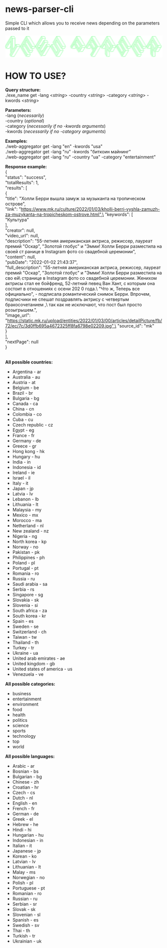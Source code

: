 # news-parser-cli
Simple CLI which allows you to receive news depending on the parameters passed to it

![alt text](https://github.com/fabl3ss/news-parser-cli/blob/main/src/cli/img/news_parser_green.png?raw=true)

# HOW TO USE?
**Query structure:**\
./exe_name get -lang <*string*> -country <*string*> -category <*string*> -kwords <*string*>

**Parameters:**\
  -lang (*necessarily*)\
  -country (*optional*)\
  -category (*necessarily if no -kwords arguments*)\
  -kwords (*necessarily if no -category arguments*)

**Examples:**\
./web-aggregator get -lang "en" -kwords "usa"\
./web-aggregator get -lang "ru" -kwords "биткоин майнинг"\
./web-aggregator get -lang "ru" -country "ua" -category "entertainment"
                                                    
**Response example:**\
{\
    "status": "success",\
    "totalResults": 1,\
    "results": [\
        {\
            "title": "Холли Берри вышла замуж за музыканта на тропическом острове",\
            "link": "https://www.mk.ru/culture/2022/01/03/kholli-berri-vyshla-zamuzh-za-muzykanta-na-tropicheskom-ostrove.html",\
            "keywords": [\
                "Культура"\
            ],\
            "creator": null,\
            "video_url": null,\
            "description": "55-летняя американская актриса, режиссер, лауреат премий \"Оскар\", \"Золотой глобус\" и \"Эмми! Холли Берри разместила на своей ст
ранице в Instagram фото со свадебной церемонии",\
            "content": null,\
            "pubDate": "2022-01-02 21:43:37",\
            "full_description": "55-летняя американская актриса, режиссер, лауреат премий \"Оскар\", \"Золотой глобус\" и \"Эмми! Холли Берри разместила на сво
ей\ странице в Instagram фото со свадебной церемонии. Женихом актрисы стал ее бойфренд, 52-летний певец Ван Хант, с которым она состоит в отношениях с осени 202
0 года.\ \"Что ж, Теперь все официально\", - подписала романтический снимок Берри. Впрочем, подписчики не спешат поздравлять актрису с четвертым бракосочетанием
,\ так как не исключают, что пост был просто розыгрышем.",\
            "image_url": "https://static.mk.ru/upload/entities/2022/01/03/00/articles/detailPicture/fb/72/ec/7c/3d0ffb695a4672325ff8fa6798e02209.jpg",\
            "source_id": "mk"\
        }\
    ],\
    "nextPage": null\
}

\
**All possible countries:**
* Argentina - ar
* Australia - au
* Austria - at
* Belgium - be
* Brazil - br
* Bulgaria - bg
* Canada - ca
* China - cn
* Colombia - co
* Cuba - cu
* Czech republic - cz
* Egypt - eg
* France - fr
* Germany - de
* Greece - gr
* Hong kong - hk
* Hungary - hu
* India - in
* Indonesia - id
* Ireland - ie
* Israel - il
* Italy - it
* Japan - jp
* Latvia - lv
* Lebanon - lb
* Lithuania - lt
* Malaysia - my
* Mexico - mx
* Morocco - ma
* Netherland - nl
* New zealand - nz
* Nigeria - ng
* North korea - kp
* Norway - no
* Pakistan - pk
* Philippines - ph
* Poland - pl
* Portugal - pt
* Romania - ro
* Russia - ru
* Saudi arabia - sa
* Serbia - rs
* Singapore - sg
* Slovakia - sk
* Slovenia - si
* South africa - za
* South korea - kr
* Spain - es
* Sweden - se
* Switzerland - ch
* Taiwan - tw
* Thailand - th
* Turkey - tr
* Ukraine - ua
* United arab emirates - ae
* United kingdom - gb
* United states of america - us
* Venezuela - ve
  
  
**All possible categories:**
* business
* entertainment
* environment
* food
* health
* politics
* science
* sports
* technology
* top
* world

**All possible languages:**
* Arabic - ar
* Bosnian - bs
* Bulgarian - bg
* Chinese - zh
* Croatian - hr
* Czech - cs
* Dutch - nl
* English - en
* French - fr
* German - de
* Greek - el
* Hebrew - he
* Hindi - hi
* Hungarian - hu
* Indonesian - in
* Italian - it
* Japanese - jp
* Korean - ko
* Latvian - lv
* Lithuanian - lt
* Malay - ms
* Norwegian - no
* Polish - pl
* Portuguese - pt
* Romanian - ro
* Russian - ru
* Serbian - sr
* Slovak - sk
* Slovenian - sl
* Spanish - es
* Swedish - sv
* Thai - th
* Turkish - tr
* Ukrainian - uk
